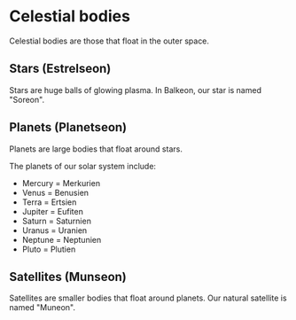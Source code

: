 # Celestial bodies
Celestial bodies are those that float in the outer space.

## Stars (Estrelseon)
Stars are huge balls of glowing plasma. In Balkeon, our star is named "Soreon".

## Planets (Planetseon)
Planets are large bodies that float around stars.

The planets of our solar system include:
- Mercury = Merkurien
- Venus = Benusien
- Terra = Ertsien
- Jupiter = Eufiten
- Saturn = Saturnien
- Uranus = Uranien
- Neptune = Neptunien
- Pluto = Plutien

## Satellites (Munseon)
Satellites are smaller bodies that float around planets. Our natural satellite is named "Muneon".
